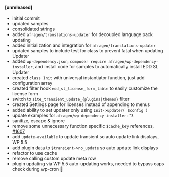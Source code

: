 #### [unreleased]
* initial commit
* updated samples
* consolidated strings
* added `afragen/translations-updater` for decoupled language pack updating
* added initialization and integration for `afragen/translations-updater`
* updated samples to include test for class to prevent fatal when updating Updater
* added `wp-dependency.json`, `composer require afragen/wp-dependency-installer`, and install code for samples to automatically install EDD SL Updater
* created `class Init` with universal instantiator function, just add configuration array
* created filter hook `edd_sl_license_form_table` to easily customize the license form
* switch to `site_transient_update_{plugins|themes}` filter
* created Settings page for licenses instead of appending to menus
* added ability to set updater only using `Init->updater( $config )`
* update examples for `afragen/wp-dependency-installer:^3`
* sanitize, escape & ignore
* remove some unnecessary function specific `$cache_key` references, [#1607](https://github.com/easydigitaldownloads/EDD-Software-Licensing/issues/1607)
* add `update-available` to update transient so auto update link displays, WP 5.5
* add plugin data to `$transient->no_update` so auto update link displays
* refactor to use cache
* remove calling custom update meta row
* plugin updating via WP 5.5 auto-updating works, needed to bypass caps check during wp-cron 🤔
